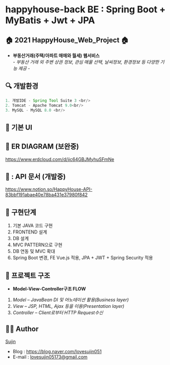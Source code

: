 # happyhouse-back BE : Spring Boot + MyBatis + Jwt + JPA
## :house: 2021 HappyHouse_Web_Project :house:

- **부동산거래(주택/아파트 매매와 월세) 웹서비스**  
    *- 부동산 거래 외 주변 상권 정보, 관심 매물 선택, 날씨정보, 환경정보 등 다양한 기능 제공 -*

## :mag: 개발환경

```java
1. 개발IDE - Spring Tool Suite 3 <br/>
2. Tomcat - Apache Tomcat 9.0<br/>
3. MySQL - MySQL 8.0 <br/>
```

## :loudspeaker: 기본 UI

## :open_file_folder: ER DIAGRAM (보완중)
https://www.erdcloud.com/d/jic64GBJMyhuSFmNe

## 👮 : API 문서 (개발중)
https://www.notion.so/HappyHouse-API-83bbf191abae40e78ba431e37980f842


## :1234: 구현단계

1. 기본 JAVA 코드 구현
2. FRONTEND 설계
3. DB 설계
4. MVC PATTERN으로 구현
5. DB 연동 및 MVC 확대
6. Spring Boot 변경, FE Vue.js 적용, JPA + JWT + Spring Security 적용

## :round_pushpin: 프로젝트 구조
- **Model-View-Controller구조 FLOW**  

1. *Model – JavaBean DI 및 어노테이션 활용(Business layer)*
2. *View – JSP, HTML, Ajax 등을 이용(Presentation layer)*
3. *Controller – Client로부터 HTTP Request수신*

## :girl::boy: Author
[Sujin](https://github.com/SujinJeong)
- Blog : https://blog.naver.com/lovesujin051
- E-mail : lovesujin05173@gmail.com


